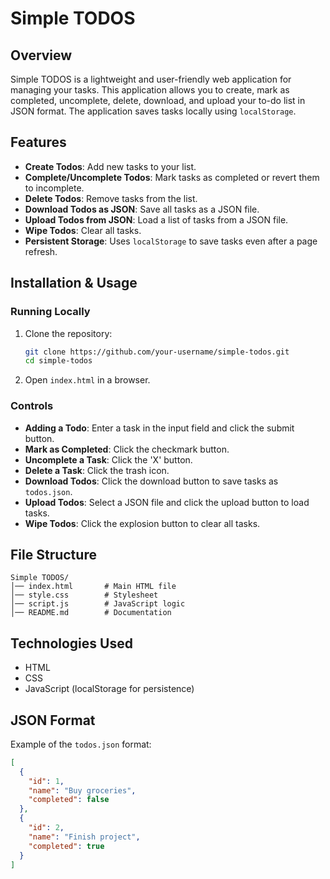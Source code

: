 ﻿# Simple TODOS

## Overview
Simple TODOS is a lightweight and user-friendly web application for managing your tasks. This application allows you to create, mark as completed, uncomplete, delete, download, and upload your to-do list in JSON format. The application saves tasks locally using `localStorage`.

## Features
- **Create Todos**: Add new tasks to your list.
- **Complete/Uncomplete Todos**: Mark tasks as completed or revert them to incomplete.
- **Delete Todos**: Remove tasks from the list.
- **Download Todos as JSON**: Save all tasks as a JSON file.
- **Upload Todos from JSON**: Load a list of tasks from a JSON file.
- **Wipe Todos**: Clear all tasks.
- **Persistent Storage**: Uses `localStorage` to save tasks even after a page refresh.

## Installation & Usage
### Running Locally
1. Clone the repository:
   ```bash
   git clone https://github.com/your-username/simple-todos.git
   cd simple-todos
   ```
2. Open `index.html` in a browser.

### Controls
- **Adding a Todo**: Enter a task in the input field and click the submit button.
- **Mark as Completed**: Click the checkmark button.
- **Uncomplete a Task**: Click the 'X' button.
- **Delete a Task**: Click the trash icon.
- **Download Todos**: Click the download button to save tasks as `todos.json`.
- **Upload Todos**: Select a JSON file and click the upload button to load tasks.
- **Wipe Todos**: Click the explosion button to clear all tasks.

## File Structure
```
Simple TODOS/
│── index.html       # Main HTML file
│── style.css        # Stylesheet
│── script.js        # JavaScript logic
│── README.md        # Documentation
```

## Technologies Used
- HTML
- CSS
- JavaScript (localStorage for persistence)

## JSON Format
Example of the `todos.json` format:
```json
[
  {
    "id": 1,
    "name": "Buy groceries",
    "completed": false
  },
  {
    "id": 2,
    "name": "Finish project",
    "completed": true
  }
]
```
